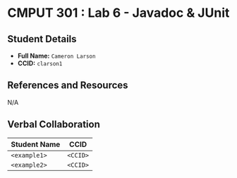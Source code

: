 # CMPUT 301 : Lab 6 - Javadoc & JUnit

## Student Details

- **Full Name:** `Cameron Larson`
- **CCID:** `clarson1`

## References and Resources

N/A

## Verbal Collaboration

| Student Name | CCID     |
| ------------ | -------- |
| `<example1>` | `<CCID>` |
| `<example2>` | `<CCID>` |
